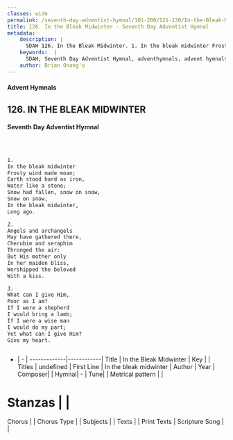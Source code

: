 ```yaml
---
classes: wide
permalink: /seventh-day-adventist-hymnal/101-200/121-130/In-the-Bleak-Midwinter/
title: 126. In the Bleak Midwinter - Seventh Day Adventist Hymnal
metadata:
    description: |
      SDAH 126. In the Bleak Midwinter. 1. In the bleak midwinter Frosty wind made moan; Earth stood hard as iron, Water like a stone; Snow had fallen, snow on snow, Snow on snow, In the bleak midwinter, Long ago.
    keywords:  |
      SDAH, Seventh Day Adventist Hymnal, adventhymnals, advent hymnals, In the Bleak Midwinter, In the bleak midwinter 
    author: Brian Onang'o
---
```


#### Advent Hymnals
## 126. IN THE BLEAK MIDWINTER
#### Seventh Day Adventist Hymnal

```txt



1.
In the bleak midwinter
Frosty wind made moan;
Earth stood hard as iron,
Water like a stone;
Snow had fallen, snow on snow,
Snow on snow,
In the bleak midwinter,
Long ago.

2.
Angels and archangels
May have gathered there,
Cherubim and seraphim
Thronged the air:
But His mother only
In her maiden bliss,
Worshipped the beloved
With a kiss.

3.
What can I give Him,
Poor as I am?
If I were a shepherd
I would bring a lamb;
If I were a wise man
I would do my part;
Yet what can I give Him?
Give my heart.



```

- |   -  |
-------------|------------|
Title | In the Bleak Midwinter |
Key |  |
Titles | undefined |
First Line | In the bleak midwinter |
Author | 
Year | 
Composer|  |
Hymnal|  - |
Tune|  |
Metrical pattern | |
# Stanzas |  |
Chorus |  |
Chorus Type |  |
Subjects |  |
Texts |  |
Print Texts | 
Scripture Song |  |
  
